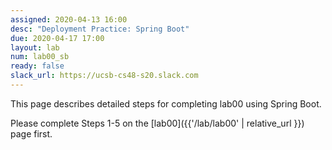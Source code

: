 ```yaml
---
assigned: 2020-04-13 16:00
desc: "Deployment Practice: Spring Boot"
due: 2020-04-17 17:00
layout: lab
num: lab00_sb
ready: false
slack_url: https://ucsb-cs48-s20.slack.com
---
```


This page describes detailed steps for completing lab00 using Spring Boot.

Please complete Steps 1-5 on the [lab00]({{'/lab/lab00' | relative_url }}) page first.

